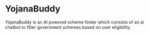 # YojanaBuddy
YojanaBuddy is an AI powered scheme finder which consists of an ai chatbot to filter government schemes based on user eligibility.
